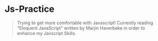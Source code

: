 # Js-Practice
> Trying to get more comfortable with Javascript! Currently reading "Eloquent JavaScript" written by Marjin Haverbeke in order to enhance my Javscript Skills.
